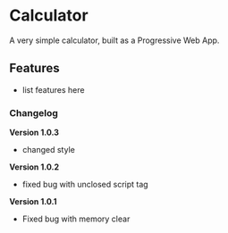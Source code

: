 # Calculator

A very simple calculator, built as a Progressive Web App.

## Features

- list features here

### Changelog

**Version 1.0.3**

- changed style

**Version 1.0.2**

- fixed bug with unclosed script tag

**Version 1.0.1**

- Fixed bug with memory clear
